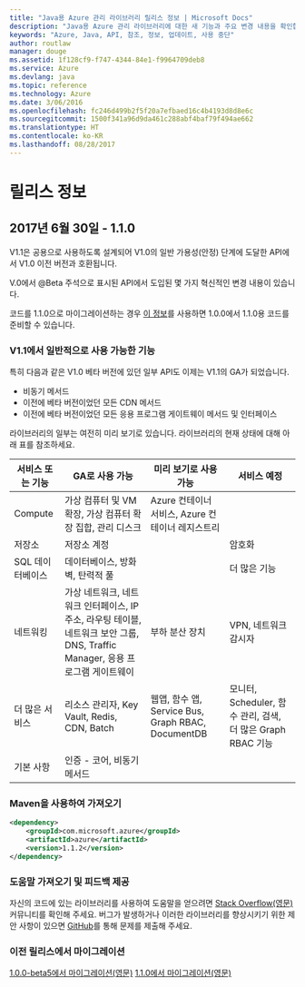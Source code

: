 ```yaml
---
title: "Java용 Azure 관리 라이브러리 릴리스 정보 | Microsoft Docs"
description: "Java용 Azure 관리 라이브러리에 대한 새 기능과 주요 변경 내용을 확인합니다."
keywords: "Azure, Java, API, 참조, 정보, 업데이트, 사용 중단"
author: routlaw
manager: douge
ms.assetid: 1f128cf9-f747-4344-84e1-f9964709deb8
ms.service: Azure
ms.devlang: java
ms.topic: reference
ms.technology: Azure
ms.date: 3/06/2016
ms.openlocfilehash: fc246d499b2f5f20a7efbaed16c4b4193d8d8e6c
ms.sourcegitcommit: 1500f341a96d9da461c288abf4baf79f494ae662
ms.translationtype: HT
ms.contentlocale: ko-KR
ms.lasthandoff: 08/28/2017
---
```

# <a name="release-notes"></a>릴리스 정보 

## <a name="june-30-2017---110"></a>2017년 6월 30일 - 1.1.0 

V1.1은 공용으로 사용하도록 설계되어 V1.0의 일반 가용성(안정) 단계에 도달한 API에서 V1.0 이전 버전과 호환됩니다.

V.0에서 @Beta 주석으로 표시된 API에서 도입된 몇 가지 혁신적인 변경 내용이 있습니다.

코드를 1.1.0으로 마이그레이션하는 경우 [이 정보](https://github.com/Azure/azure-sdk-for-java/blob/master/notes/prepare-for-1.1.0.md)를 사용하면 1.0.0에서 1.1.0용 코드를 준비할 수 있습니다.

### <a name="generally-availabile-in-v11"></a>V1.1에서 일반적으로 사용 가능한 기능

특히 다음과 같은 V1.0 베타 버전에 있던 일부 API도 이제는 V1.1의 GA가 되었습니다.

- 비동기 메서드
- 이전에 베타 버전이었던 모든 CDN 메서드
- 이전에 베타 버전이었던 모든 응용 프로그램 게이트웨이 메서드 및 인터페이스

 라이브러리의 일부는 여전히 미리 보기로 있습니다. 라이브러리의 현재 상태에 대해 아래 표를 참조하세요.

서비스 또는 기능 | GA로 사용 가능 | 미리 보기로 사용 가능  | 서비스 예정 |
---------|---------|---------|---------|
Compute  | 가상 컴퓨터 및 VM 확장, 가상 컴퓨터 확장 집합, 관리 디스크   | Azure 컨테이너 서비스, Azure 컨테이너 레지스트리 |    |
저장소   |  저장소 계정       |         |   암호화      |
SQL 데이터베이스  | 데이터베이스, 방화벽, 탄력적 풀        |         |   더 많은 기능      |
네트워킹    |  가상 네트워크, 네트워크 인터페이스, IP 주소, 라우팅 테이블, 네트워크 보안 그룹, DNS, Traffic Manager, 응용 프로그램 게이트웨이  |    부하 분산 장치     |   VPN, 네트워크 감시자   |
더 많은 서비스    |  리소스 관리자, Key Vault, Redis, CDN, Batch       |  웹앱, 함수 앱, Service Bus, Graph RBAC, DocumentDB   | 모니터, Scheduler, 함수 관리, 검색, 더 많은 Graph RBAC 기능        |
기본 사항     |   인증 - 코어, 비동기 메서드       |      |         |

### <a name="import-with-maven"></a>Maven을 사용하여 가져오기

```XML
<dependency>
    <groupId>com.microsoft.azure</groupId>
    <artifactId>azure</artifactId>
    <version>1.1.2</version>
</dependency>
```

### <a name="get-help-and-give-feedback"></a>도움말 가져오기 및 피드백 제공

자신의 코드에 있는 라이브러리를 사용하여 도움말을 얻으려면 [Stack Overflow(영문)](http://stackoverflow.com/questions/tagged/azure-java-sdk) 커뮤니티를 확인해 주세요. 버그가 발생하거나 이러한 라이브러리를 향상시키기 위한 제안 사항이 있으면 [GitHub](https://github.com/Azure/azure-sdk-for-java/issues)를 통해 문제를 제출해 주세요.

### <a name="migrate-from-previous-releases"></a>이전 릴리스에서 마이그레이션

[1.0.0-beta5에서 마이그레이션(영문)](https://github.com/Azure/azure-sdk-for-java/blob/master/notes/prepare-for-1.0.0.md) [1.1.0에서 마이그레이션(영문)](https://github.com/Azure/azure-sdk-for-java/blob/master/notes/prepare-for-1.1.0.md)


